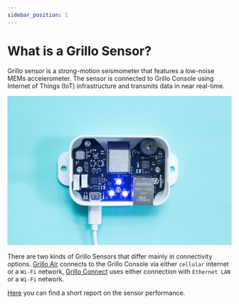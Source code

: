 ```yaml
---
sidebar_position: 1
---
```


# What is a Grillo Sensor?
Grillo sensor is a strong-motion seismometer that features a low-noise MEMs accelerometer. The sensor is connected to Grillo Console using Internet of Things (IoT) infrastructure and transmits data in near real-time.

![Grillo Sensor](./img/sensor.jpg)

There are two kinds of Grillo Sensors that differ mainly in connectivity options. [Grillo Air](grillo_air.md) connects to the Grillo Console via either `cellular` internet or a `Wi-Fi` network, [Grillo Connect](grillo_connect.md) uses either connection with `Ethernet LAN` or a `Wi-Fi` network.

[Here](docs/grillo_sensor_white_paper.pdf) you can find a short report on the sensor performance.
